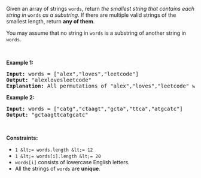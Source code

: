 Given an array of strings `` words ``, return _the smallest string that contains each string in_ `` words `` _as a substring_. If there are multiple valid strings of the smallest length, return __any of them__.

You may assume that no string in `` words `` is a substring of another string in `` words ``.

&nbsp;

__Example 1:__

<pre>
<strong>Input:</strong> words = ["alex","loves","leetcode"]
<strong>Output:</strong> "alexlovesleetcode"
<strong>Explanation:</strong> All permutations of "alex","loves","leetcode" would also be accepted.
</pre>

__Example 2:__

<pre>
<strong>Input:</strong> words = ["catg","ctaagt","gcta","ttca","atgcatc"]
<strong>Output:</strong> "gctaagttcatgcatc"
</pre>

&nbsp;

__Constraints:__

*   `` 1 &lt;= words.length &lt;= 12 ``
*   `` 1 &lt;= words[i].length &lt;= 20 ``
*   `` words[i] `` consists of lowercase English letters.
*   All the strings of `` words `` are __unique__.
